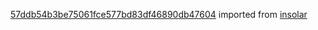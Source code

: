 [57ddb54b3be75061fce577bd83df46890db47604](https://github.com/insolar/insolar/commit/57ddb54b3be75061fce577bd83df46890db47604) imported from [insolar](https://github.com/insolar/insolar)
